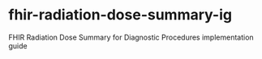 # fhir-radiation-dose-summary-ig
FHIR Radiation Dose Summary for Diagnostic Procedures implementation guide
